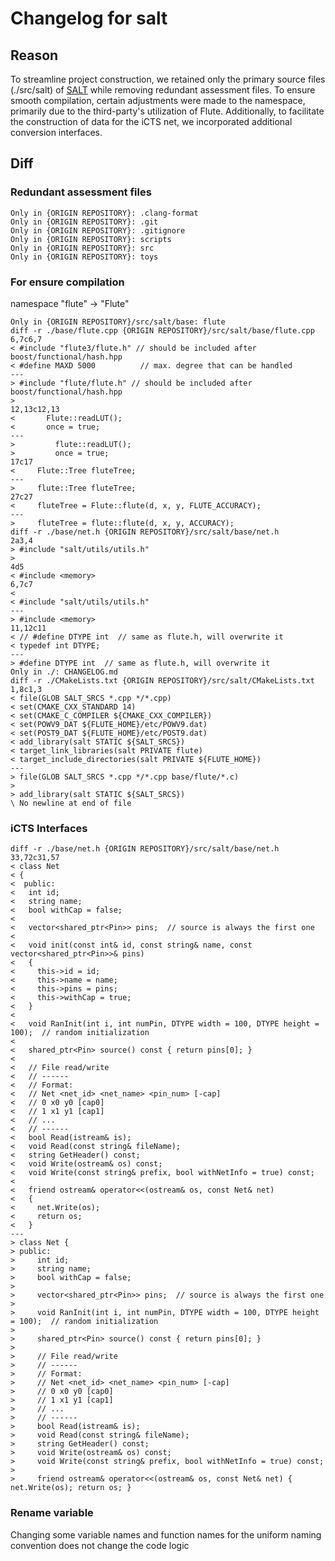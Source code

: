 # Changelog for salt

## Reason

To streamline project construction, we retained only the primary source files (./src/salt) of [SALT](https://github.com/chengengjie/salt) while removing redundant assessment files. To ensure smooth compilation, certain adjustments were made to the namespace, primarily due to the third-party's utilization of Flute. Additionally, to facilitate the construction of data for the iCTS net, we incorporated additional conversion interfaces.


## Diff

### Redundant assessment files

```
Only in {ORIGIN REPOSITORY}: .clang-format
Only in {ORIGIN REPOSITORY}: .git
Only in {ORIGIN REPOSITORY}: .gitignore
Only in {ORIGIN REPOSITORY}: scripts
Only in {ORIGIN REPOSITORY}: src
Only in {ORIGIN REPOSITORY}: toys
```

### For ensure compilation
namespace "flute" -> "Flute"
```
Only in {ORIGIN REPOSITORY}/src/salt/base: flute
diff -r ./base/flute.cpp {ORIGIN REPOSITORY}/src/salt/base/flute.cpp
6,7c6,7
< #include "flute3/flute.h" // should be included after boost/functional/hash.hpp
< #define MAXD 5000          // max. degree that can be handled
---
> #include "flute/flute.h" // should be included after boost/functional/hash.hpp
> 
12,13c12,13
<       Flute::readLUT();
<       once = true;
---
>         flute::readLUT();
>         once = true;
17c17
<     Flute::Tree fluteTree;
---
>     flute::Tree fluteTree;
27c27
<     fluteTree = Flute::flute(d, x, y, FLUTE_ACCURACY);
---
>     fluteTree = flute::flute(d, x, y, ACCURACY);
diff -r ./base/net.h {ORIGIN REPOSITORY}/src/salt/base/net.h
2a3,4
> #include "salt/utils/utils.h"
> 
4d5
< #include <memory>
6,7c7
< 
< #include "salt/utils/utils.h"
---
> #include <memory>
11,12c11
< // #define DTYPE int  // same as flute.h, will overwrite it
< typedef int DTYPE;
---
> #define DTYPE int  // same as flute.h, will overwrite it
Only in ./: CHANGELOG.md
diff -r ./CMakeLists.txt {ORIGIN REPOSITORY}/src/salt/CMakeLists.txt
1,8c1,3
< file(GLOB SALT_SRCS *.cpp */*.cpp)
< set(CMAKE_CXX_STANDARD 14)
< set(CMAKE_C_COMPILER ${CMAKE_CXX_COMPILER})
< set(POWV9_DAT ${FLUTE_HOME}/etc/POWV9.dat)
< set(POST9_DAT ${FLUTE_HOME}/etc/POST9.dat)
< add_library(salt STATIC ${SALT_SRCS})
< target_link_libraries(salt PRIVATE flute)
< target_include_directories(salt PRIVATE ${FLUTE_HOME})
---
> file(GLOB SALT_SRCS *.cpp */*.cpp base/flute/*.c)
> 
> add_library(salt STATIC ${SALT_SRCS})
\ No newline at end of file
```
### iCTS Interfaces

```
diff -r ./base/net.h {ORIGIN REPOSITORY}/src/salt/base/net.h
33,72c31,57
< class Net
< {
<  public:
<   int id;
<   string name;
<   bool withCap = false;
< 
<   vector<shared_ptr<Pin>> pins;  // source is always the first one
< 
<   void init(const int& id, const string& name, const vector<shared_ptr<Pin>>& pins)
<   {
<     this->id = id;
<     this->name = name;
<     this->pins = pins;
<     this->withCap = true;
<   }
< 
<   void RanInit(int i, int numPin, DTYPE width = 100, DTYPE height = 100);  // random initialization
< 
<   shared_ptr<Pin> source() const { return pins[0]; }
< 
<   // File read/write
<   // ------
<   // Format:
<   // Net <net_id> <net_name> <pin_num> [-cap]
<   // 0 x0 y0 [cap0]
<   // 1 x1 y1 [cap1]
<   // ...
<   // ------
<   bool Read(istream& is);
<   void Read(const string& fileName);
<   string GetHeader() const;
<   void Write(ostream& os) const;
<   void Write(const string& prefix, bool withNetInfo = true) const;
< 
<   friend ostream& operator<<(ostream& os, const Net& net)
<   {
<     net.Write(os);
<     return os;
<   }
---
> class Net {
> public:
>     int id;
>     string name;
>     bool withCap = false;
> 
>     vector<shared_ptr<Pin>> pins;  // source is always the first one
> 
>     void RanInit(int i, int numPin, DTYPE width = 100, DTYPE height = 100);  // random initialization
> 
>     shared_ptr<Pin> source() const { return pins[0]; }
>     
>     // File read/write
>     // ------
>     // Format:
>     // Net <net_id> <net_name> <pin_num> [-cap]
>     // 0 x0 y0 [cap0]
>     // 1 x1 y1 [cap1]
>     // ...
>     // ------
>     bool Read(istream& is);
>     void Read(const string& fileName);
>     string GetHeader() const;
>     void Write(ostream& os) const;
>     void Write(const string& prefix, bool withNetInfo = true) const;
> 
>     friend ostream& operator<<(ostream& os, const Net& net) { net.Write(os); return os; }
```

### Rename variable

Changing some variable names and function names for the uniform naming convention does not change the code logic